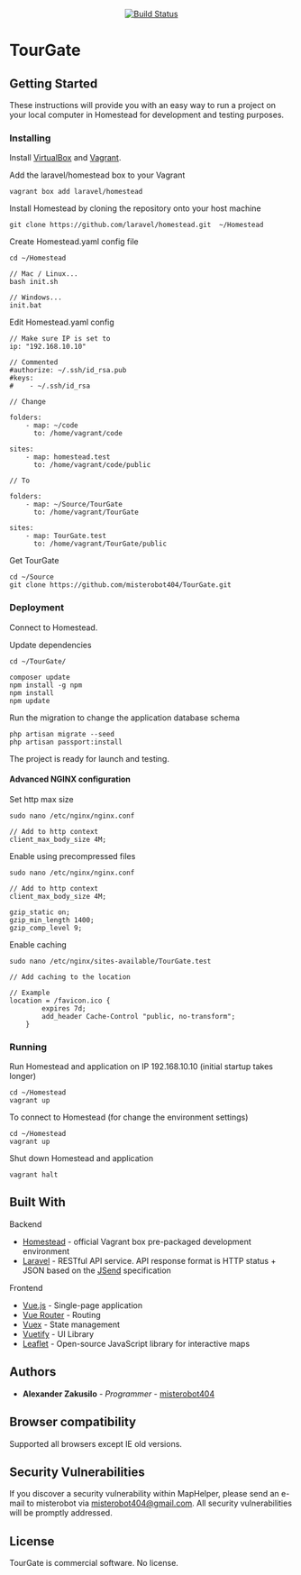 <p align="center">
   <a href="https://travis-ci.org/laravel/framework"><img src="https://travis-ci.org/laravel/framework.svg" alt="Build Status"></a>
</p>

# TourGate

## Getting Started

These instructions will provide you with an easy way to run a project on your local computer in Homestead for development and testing purposes.

### Installing

Install [VirtualBox](https://www.virtualbox.org/wiki/Downloads) and [Vagrant](https://www.vagrantup.com/downloads.html).

Add the laravel/homestead box to your Vagrant
```
vagrant box add laravel/homestead
```

Install Homestead by cloning the repository onto your host machine
```
git clone https://github.com/laravel/homestead.git  ~/Homestead
```

Create Homestead.yaml config file
```
cd ~/Homestead

// Mac / Linux...
bash init.sh

// Windows...
init.bat
```

Edit Homestead.yaml config
```
// Make sure IP is set to
ip: "192.168.10.10"
```

```
// Commented
#authorize: ~/.ssh/id_rsa.pub
#keys:
#    - ~/.ssh/id_rsa
```

```
// Change

folders:
    - map: ~/code
      to: /home/vagrant/code

sites:
    - map: homestead.test
      to: /home/vagrant/code/public

// To

folders:
    - map: ~/Source/TourGate
      to: /home/vagrant/TourGate

sites:
    - map: TourGate.test
      to: /home/vagrant/TourGate/public
```

Get TourGate
```
cd ~/Source
git clone https://github.com/misterobot404/TourGate.git
```

### Deployment

Connect to Homestead.

Update dependencies

```
cd ~/TourGate/

composer update
npm install -g npm
npm install
npm update
```

Run the migration to change the application database schema
```
php artisan migrate --seed
php artisan passport:install
```

The project is ready for launch and testing.

#### Advanced NGINX configuration

Set http max size
```
sudo nano /etc/nginx/nginx.conf

// Add to http context
client_max_body_size 4M;
```

Enable using precompressed files

```
sudo nano /etc/nginx/nginx.conf

// Add to http context
client_max_body_size 4M;

gzip_static on;
gzip_min_length 1400;
gzip_comp_level 9;
```

Enable caching

```
sudo nano /etc/nginx/sites-available/TourGate.test

// Add caching to the location

// Example
location = /favicon.ico {   
        expires 7d;
        add_header Cache-Control "public, no-transform";
    }
```

### Running

Run Homestead and application on IP 192.168.10.10 (initial startup takes longer)

```
cd ~/Homestead
vagrant up
```

To connect to Homestead (for change the environment settings)
```
cd ~/Homestead
vagrant up
```

Shut down Homestead and application
```
vagrant halt
```

## Built With

Backend
* [Homestead](https://laravel.com/docs/homestead) - official Vagrant box pre-packaged development environment
* [Laravel](https://laravel.com/) - RESTful API service. API response format is HTTP status + JSON based on the [JSend](https://github.com/omniti-labs/jsend) specification

Frontend
* [Vue.js](https://vuejs.org/) - Single-page application
* [Vue Router](https://router.vuejs.org/) - Routing
* [Vuex](https://vuex.vuejs.org/) - State management
* [Vuetify](https://vuetifyjs.com/en/) - UI Library
* [Leaflet](https://leafletjs.com/) - Open-source JavaScript library for interactive maps

## Authors

* **Alexander Zakusilo** - *Programmer* - [misterobot404](https://github.com/misterobot404)

## Browser compatibility

Supported all browsers except IE old versions.

## Security Vulnerabilities

If you discover a security vulnerability within MapHelper, please send an e-mail to misterobot via [misterobot404@gmail.com](mailto:taylor@laravel.com). All security vulnerabilities will be promptly addressed.

## License

TourGate is commercial software. No license.


